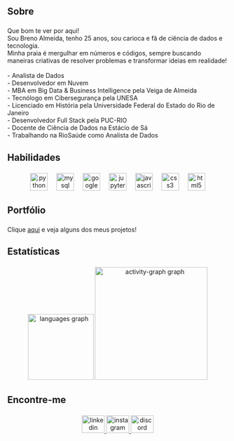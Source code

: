 <h2 align="left">Sobre</h2>

###

<p align="left">Que bom te ver por aqui! <br>Sou Breno Almeida, tenho 25 anos, sou carioca e fã de ciência de dados e tecnologia. <br>Minha praia é mergulhar em números e códigos, sempre buscando maneiras criativas de resolver problemas e transformar ideias em realidade!<br><br>- Analista de Dados <br>- Desenvolvedor em Nuvem<br>- MBA em Big Data & Business Intelligence pela Veiga de Almeida<br>- Tecnólogo em Cibersegurança pela UNESA<br>- Licenciado em História pela Universidade Federal do Estado do Rio de Janeiro<br>- Desenvolvedor Full Stack pela PUC-RIO<br>- Docente de Ciência de Dados na Estácio de Sá <br>- Trabalhando na RioSaúde como Analista de Dados</p>

###

<h2 align="left">Habilidades</h2>

###

<div align="center">
  <img src="https://cdn.jsdelivr.net/gh/devicons/devicon/icons/python/python-original.svg" height="40" alt="python logo"  />
  <img width="12" />
  <img src="https://cdn.jsdelivr.net/gh/devicons/devicon/icons/mysql/mysql-original.svg" height="40" alt="mysql logo"  />
  <img width="12" />
  <img src="https://cdn.jsdelivr.net/gh/devicons/devicon/icons/googlecloud/googlecloud-original.svg" height="40" alt="googlecloud logo"  />
  <img width="12" />
  <img src="https://cdn.jsdelivr.net/gh/devicons/devicon/icons/jupyter/jupyter-original-wordmark.svg" height="40" alt="jupyter logo"  />
  <img width="12" />
  <img src="https://cdn.jsdelivr.net/gh/devicons/devicon/icons/javascript/javascript-plain.svg" height="40" alt="javascript logo"  />
  <img width="12" />
  <img src="https://cdn.jsdelivr.net/gh/devicons/devicon/icons/css3/css3-original.svg" height="40" alt="css3 logo"  />
  <img width="12" />
  <img src="https://cdn.jsdelivr.net/gh/devicons/devicon/icons/html5/html5-original.svg" height="40" alt="html5 logo"  />
</div>

###

<h2 align="left">Portfólio</h2>

###

<p align="left">Clique <a href="https://brenorial.github.io/portfoliobrial.github.io" target="_blank">aqui</a> e veja alguns dos meus projetos!</p>

###

<h2 align="left">Estatísticas</h2>

###

<div align="center">
  <img src="https://github-readme-stats.vercel.app/api/top-langs?username=brenorial&locale=en&hide_title=false&layout=compact&card_width=320&langs_count=5&theme=react&hide_border=true&order=2" height="150" alt="languages graph"  />
  <img src="https://github-readme-activity-graph.vercel.app/graph?username=brenorial&radius=16&theme=tokyo-night&area=true&order=5&hide_border=true&hide_title=false&bg_color=20232a&point=9496AF&line=00c0f3&title_color=00c0f3&color=00c0f3" height="257" alt="activity-graph graph"  />
</div>

###

<h2 align="left">Encontre-me</h2>

###

<div align="center">
  <a href="https://www.linkedin.com/in/breno-ribeiro-almeida/" target="_blank">
    <img src="https://raw.githubusercontent.com/maurodesouza/profile-readme-generator/master/src/assets/icons/social/linkedin/default.svg" width="52" height="40" alt="linkedin logo"  />
  </a>
  <a href="https://www.instagram.com/rialbreno/" target="_blank">
    <img src="https://raw.githubusercontent.com/maurodesouza/profile-readme-generator/master/src/assets/icons/social/instagram/default.svg" width="52" height="40" alt="instagram logo"  />
  </a>
  <img src="https://raw.githubusercontent.com/maurodesouza/profile-readme-generator/master/src/assets/icons/social/discord/default.svg" width="52" height="40" alt="discord logo"  />
</div>

###
